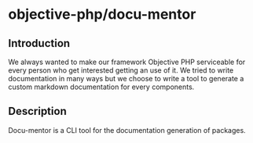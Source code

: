 objective-php/docu-mentor
=========================

Introduction
------------
We always wanted to make our framework Objective PHP serviceable for every person who get interested getting an use of it.
We tried to write documentation in many ways but we choose to write a tool to generate a custom markdown documentation for every components.

Description
------------

Docu-mentor is a CLI tool for the documentation generation of packages.

